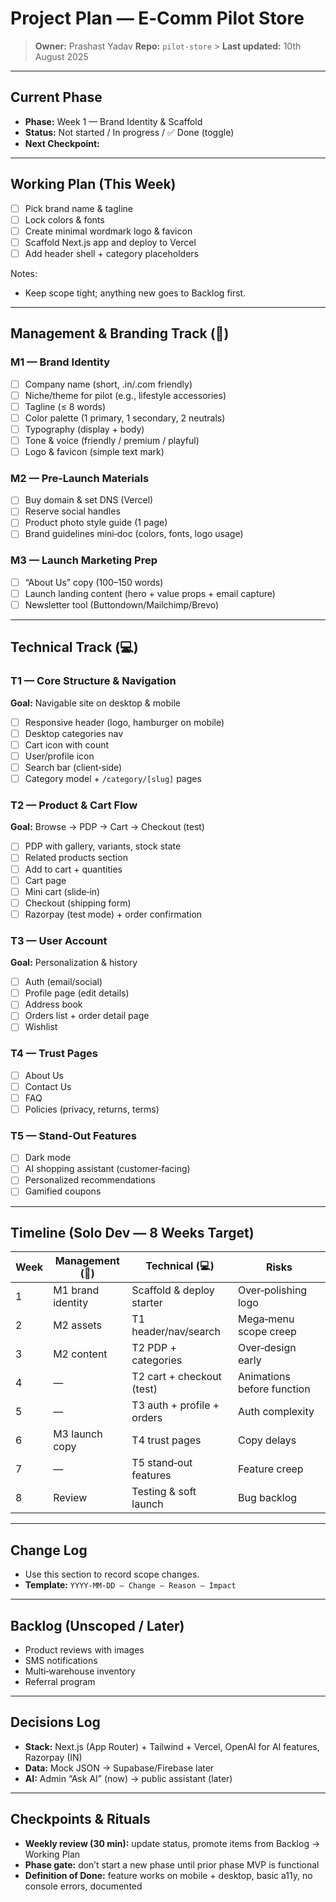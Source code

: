 # Project Plan — E‑Comm Pilot Store

> **Owner:** Prashast Yadav
> **Repo:** `pilot-store` > **Last updated:** 10th August 2025<!-- update on edits -->

---

## Current Phase

- **Phase:** Week 1 — Brand Identity & Scaffold
- **Status:** Not started / In progress / ✅ Done (toggle)
- **Next Checkpoint:** <!-- date -->

---

## Working Plan (This Week)

- [ ] Pick brand name & tagline
- [ ] Lock colors & fonts
- [ ] Create minimal wordmark logo & favicon
- [ ] Scaffold Next.js app and deploy to Vercel
- [ ] Add header shell + category placeholders

Notes:

- Keep scope tight; anything new goes to Backlog first.

---

## Management & Branding Track (🧭)

### M1 — Brand Identity

- [ ] Company name (short, .in/.com friendly)
- [ ] Niche/theme for pilot (e.g., lifestyle accessories)
- [ ] Tagline (≤ 8 words)
- [ ] Color palette (1 primary, 1 secondary, 2 neutrals)
- [ ] Typography (display + body)
- [ ] Tone & voice (friendly / premium / playful)
- [ ] Logo & favicon (simple text mark)

### M2 — Pre‑Launch Materials

- [ ] Buy domain & set DNS (Vercel)
- [ ] Reserve social handles
- [ ] Product photo style guide (1 page)
- [ ] Brand guidelines mini‑doc (colors, fonts, logo usage)

### M3 — Launch Marketing Prep

- [ ] “About Us” copy (100–150 words)
- [ ] Launch landing content (hero + value props + email capture)
- [ ] Newsletter tool (Buttondown/Mailchimp/Brevo)

---

## Technical Track (💻)

### T1 — Core Structure & Navigation

**Goal:** Navigable site on desktop & mobile

- [ ] Responsive header (logo, hamburger on mobile)
- [ ] Desktop categories nav
- [ ] Cart icon with count
- [ ] User/profile icon
- [ ] Search bar (client‑side)
- [ ] Category model + `/category/[slug]` pages

### T2 — Product & Cart Flow

**Goal:** Browse → PDP → Cart → Checkout (test)

- [ ] PDP with gallery, variants, stock state
- [ ] Related products section
- [ ] Add to cart + quantities
- [ ] Cart page
- [ ] Mini cart (slide‑in)
- [ ] Checkout (shipping form)
- [ ] Razorpay (test mode) + order confirmation

### T3 — User Account

**Goal:** Personalization & history

- [ ] Auth (email/social)
- [ ] Profile page (edit details)
- [ ] Address book
- [ ] Orders list + order detail page
- [ ] Wishlist

### T4 — Trust Pages

- [ ] About Us
- [ ] Contact Us
- [ ] FAQ
- [ ] Policies (privacy, returns, terms)

### T5 — Stand‑Out Features

- [ ] Dark mode
- [ ] AI shopping assistant (customer‑facing)
- [ ] Personalized recommendations
- [ ] Gamified coupons

---

## Timeline (Solo Dev — 8 Weeks Target)

| Week | Management (🧭)   | Technical (💻)             | Risks                      |
| ---- | ----------------- | -------------------------- | -------------------------- |
| 1    | M1 brand identity | Scaffold & deploy starter  | Over‑polishing logo        |
| 2    | M2 assets         | T1 header/nav/search       | Mega‑menu scope creep      |
| 3    | M2 content        | T2 PDP + categories        | Over‑design early          |
| 4    | —                 | T2 cart + checkout (test)  | Animations before function |
| 5    | —                 | T3 auth + profile + orders | Auth complexity            |
| 6    | M3 launch copy    | T4 trust pages             | Copy delays                |
| 7    | —                 | T5 stand‑out features      | Feature creep              |
| 8    | Review            | Testing & soft launch      | Bug backlog                |

---

## Change Log

- Use this section to record scope changes.
- **Template:** `YYYY‑MM‑DD — Change — Reason — Impact`

---

## Backlog (Unscoped / Later)

- Product reviews with images
- SMS notifications
- Multi‑warehouse inventory
- Referral program

---

## Decisions Log

- **Stack:** Next.js (App Router) + Tailwind + Vercel, OpenAI for AI features, Razorpay (IN)
- **Data:** Mock JSON → Supabase/Firebase later
- **AI:** Admin “Ask AI” (now) → public assistant (later)

---

## Checkpoints & Rituals

- **Weekly review (30 min):** update status, promote items from Backlog → Working Plan
- **Phase gate:** don’t start a new phase until prior phase MVP is functional
- **Definition of Done:** feature works on mobile + desktop, basic a11y, no console errors, documented
